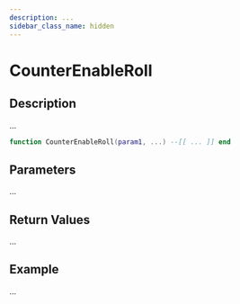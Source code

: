 ```yaml
---
description: ...
sidebar_class_name: hidden
---
```


# CounterEnableRoll

## Description

...

```lua
function CounterEnableRoll(param1, ...) --[[ ... ]] end
```

## Parameters

...

## Return Values

...

## Example

...

